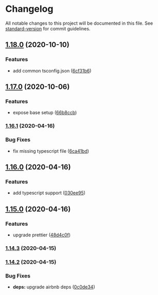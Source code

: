 # Changelog

All notable changes to this project will be documented in this file. See [standard-version](https://github.com/conventional-changelog/standard-version) for commit guidelines.

## [1.18.0](https://github.com/karolis-sh/eslint-config/compare/v1.17.0...v1.18.0) (2020-10-10)


### Features

* add common tsconfig.json ([6cf31b6](https://github.com/karolis-sh/eslint-config/commit/6cf31b6027a805fd99a28f171b78cff50bf82bae))

## [1.17.0](https://github.com/karolis-sh/eslint-config/compare/v1.16.1...v1.17.0) (2020-10-06)


### Features

* expose base setup ([66b8ccb](https://github.com/karolis-sh/eslint-config/commit/66b8ccb4443fc15a36c67e85748deb524dd37f9f))

### [1.16.1](https://github.com/karolis-sh/eslint-config/compare/v1.16.0...v1.16.1) (2020-04-16)


### Bug Fixes

* fix missing typescript file ([6ca41bd](https://github.com/karolis-sh/eslint-config/commit/6ca41bde8791b96a0c444aa88688841fa1863ee4))

## [1.16.0](https://github.com/karolis-sh/eslint-config/compare/v1.15.0...v1.16.0) (2020-04-16)


### Features

* add typescript support ([030ee95](https://github.com/karolis-sh/eslint-config/commit/030ee952f865fec775f282f3376160dcd4624e00))

## [1.15.0](https://github.com/karolis-sh/eslint-config/compare/v1.14.3...v1.15.0) (2020-04-16)


### Features

* upgrade prettier ([48d4c0f](https://github.com/karolis-sh/eslint-config/commit/48d4c0f8c04365b99345ac3f24dd427119eb2580))

### [1.14.3](https://github.com/karolis-sh/eslint-config/compare/v1.14.2...v1.14.3) (2020-04-15)

### [1.14.2](https://github.com/karolis-sh/eslint-config/compare/v1.14.1...v1.14.2) (2020-04-15)


### Bug Fixes

* **deps:** upgrade airbnb deps ([0c0de34](https://github.com/karolis-sh/eslint-config/commit/0c0de3443bcd77b2422e2e13eb90060ddbc4c0e0))
